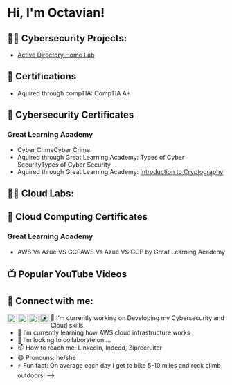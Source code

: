 <h1>Hi, I'm Octavian! </h1>

<h2>👨‍💻 Cybersecurity Projects:</h2>

  - [Active Directory Home Lab](https://github.com/RevvAn-CyberFighter/ActiveDirectoryLab/blob/main/README.md)

<h2>📜 Certifications </h2>

  - Aquired through compTIA: CompTIA A+ 


<h2>📜 Cybersecurity Certificates </h2>  

<h3> Great Learning Academy </h3>

  - Cyber CrimeCyber Crime 
  - Aquired through Great Learning Academy: Types of Cyber SecurityTypes of Cyber Security 
  - Aquired through Great Learning Academy: [Introduction to Cryptography](https://olympus.mygreatlearning.com/courses/85208/certificate)



<h2>👨‍💻 Cloud Labs:</h2>



<h2>📜 Cloud Computing Certificates </h2>  

<h3> Great Learning Academy </h3>

  - AWS Vs Azue VS GCPAWS Vs Azue VS GCP by Great Learning Academy


<h2>📺 Popular YouTube Videos</h2>

<h2> 🤳 Connect with me:</h2>


[<img align="left" alt="JoshMadakor | YouTube" width="22px" src="https://cdn.jsdelivr.net/npm/simple-icons@v3/icons/youtube.svg" />][youtube]
[<img align="left" alt="JoshMadakor | Twitter" width="22px" src="https://cdn.jsdelivr.net/npm/simple-icons@v3/icons/twitter.svg" />][twitter]
[<img align="left" alt="JoshMadakor | LinkedIn" width="22px" src="https://cdn.jsdelivr.net/npm/simple-icons@v3/icons/linkedin.svg" />][linkedin]
[<img align="left" alt="JoshMadakor | Instagram" width="22px" src="https://cdn.jsdelivr.net/npm/simple-icons@v3/icons/instagram.svg" />][instagram]



[twitter]: https://twitter.com/joshmadakor
[youtube]: https://www.youtube.com/c/joshmadakor
[instagram]: https://www.instagram.com/joshmadakor/
[linkedin]: https://linkedin.com/in/joshmadakor



- 🔭 I’m currently working on Developing my Cybersecurity and Cloud skills.
- 🌱 I’m currently learning how AWS cloud infrastructure works
- 👯 I’m looking to collaborate on ...
- 📫 How to reach me: LinkedIn, Indeed, Ziprecruiter
- 😄 Pronouns: he/she
- ⚡ Fun fact: On average each day I get to bike 5-10 miles and rock climb outdoors!
-->
